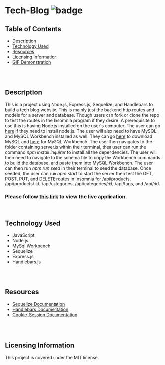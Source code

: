 # Tech-Blog ![badge](https://img.shields.io/badge/license-MIT-blue)

## Table of Contents
* [Description](#description)
* [Technology Used](#technology)
* [Resources](#resources)
* [Licensing Information](#licensing)
* [GIF Demonstration](#demonstrations)
<br>
<br>

## Description

This is a project using Node.js, Express.js, Sequelize, and Handlebars to build a tech blog website. This is mainly just the backend http routes and models for a server and database. Though users can fork or clone the repo to test the routes in the Insomnia program if they desire. A prerequisite to use this is having Node.js installed on the user's computer. The user can go [here](https://nodejs.org/en/) if they need to install node.js.  The user will also need to have MySQL and MySQL Workbench installed as well. They can go [here](https://dev.mysql.com/doc/mysql-getting-started/en/) to download MySQL and [here](https://dev.mysql.com/downloads/workbench/) for MySQL Workbench.  The user then navigates to the folder containing server.js within their terminal, then user can run the command *npm install inquirer* to install all the dependencies. The user will then need to navigate to the schema file to copy the Workbench commands to build the database, and paste them into MySQL Workbench. The user can then run *npm run seed* in their terminal to seed the database. Once seeded, the user can run *npm start* to start the server then test the GET, POST, PUT, and DELETE routes in Insomnia for /api/products, /api/products/:id, /api/categories, /api/categories/:id, /api/tags, and /api/:id.

### Please follow [this link](https://intense-bayou-51128.herokuapp.com/) to view the live application.
<br>

## Technology Used
* JavaScript
* Node.js
* MySql Workbench
* Sequelize
* Express.js
* Handlebars.js
<br>
<br>

## Resources
* [Sequelize Documentation](https://sequelize.org/master/index.html)
* [Handlebars Documentation](https://handlebarsjs.com/)
* [Cookie-Session Documentation](http://expressjs.com/en/resources/middleware/cookie-session.html)
<br>
<br>

## Licensing Information
This project is covered under the MIT license.